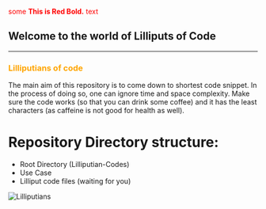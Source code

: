 <span style="color:red">some **This is Red Bold.** text</span>

## Welcome to the world of Lilliputs of Code

<hr size="2px">

### <span style="color: orange">Lilliputians of code </span>

The main aim of this repository is to come down to shortest code snippet. In the process of doing so, one can ignore time and space 
complexity. Make sure the code works (so that you can drink some coffee) and it has the least characters (as caffeine is not good for 
health as well).


# Repository Directory structure:

-  Root Directory (Lilliputian-Codes) 
-  Use Case 
-  Lilliput code files (waiting for you) 



![Lilliputians](http://www.hotel-r.net/im/hotel/it/lilliput-10.jpg)



